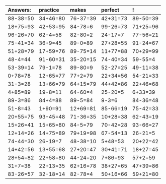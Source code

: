 | Answers: | practice | makes | perfect | ! |
| :--- | :--- | :--- | :--- | :--- |
| 88-38=50 | 34+46=80 | 76-37=39 | 42+31=73 | 89-50=39 | 
| 18+75=93 | 42+53=95 | 84-78=6 | 99-26=73 | 71+25=96 | 
| 96-26=70 | 62-4=58 | 82-80=2 | 24-17=7 | 77-56=21 | 
| 75-41=34 | 36+9=45 | 89-0=89 | 27+28=55 | 91-24=67 | 
| 51+28=79 | 17+59=76 | 89-75=14 | 11+77=88 | 70+29=99 | 
| 48-4=44 | 91-60=31 | 35-20=15 | 74-40=34 | 59-55=4 | 
| 53-39=14 | 79-1=78 | 89-80=9 | 52-27=25 | 49-11=38 | 
| 0+78=78 | 12+65=77 | 77+2=79 | 22+34=56 | 54-21=33 | 
| 31-3=28 | 13+66=79 | 64+15=79 | 44+42=86 | 22+46=68 | 
| 4+85=89 | 19-8=11 | 64-60=4 | 25-20=5 | 6+33=39 | 
| 89-3=86 | 84+4=88 | 89-5=84 | 9-3=6 | 84-36=48 | 
| 51-8=43 | 1+90=91 | 12+69=81 | 85-66=19 | 75-42=33 | 
| 20+55=75 | 93-45=48 | 71-36=35 | 10+28=38 | 62-43=19 | 
| 15+26=41 | 15+65=80 | 84-5=79 | 70-42=28 | 93-66=27 | 
| 12+14=26 | 14+75=89 | 79+19=98 | 67-54=13 | 26-21=5 | 
| 74-44=30 | 26-19=7 | 48-38=10 | 5+48=53 | 20+22=42 | 
| 14+42=56 | 13+55=68 | 27+20=47 | 30+41=71 | 18+27=45 | 
| 28+54=82 | 22+58=80 | 44-24=20 | 7+86=93 | 57+2=59 | 
| 31+7=38 | 22+13=35 | 62+16=78 | 38+27=65 | 47+39=86 | 
| 83-26=57 | 32-18=14 | 82-78=4 | 50+16=66 | 59+21=80 | 

